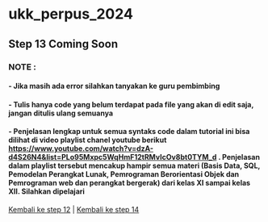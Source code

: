 # ukk_perpus_2024
## Step 13 Coming Soon
### NOTE :
#### - Jika masih ada error silahkan tanyakan ke guru pembimbing
#### - Tulis hanya code yang belum terdapat pada file yang akan di edit saja, jangan ditulis ulang semuanya
#### - Penjelasan lengkap untuk semua syntaks code dalam tutorial ini bisa dilihat di video playlist chanel youtube berikut https://www.youtube.com/watch?v=dzA-d4S26N4&list=PLo95Mxpc5WqHmF12tRMvIcOv8bt0TYM_d . Penjelasan dalam playlist tersebut mencakup hampir semua materi (Basis Data, SQL, Pemodelan Perangkat Lunak, Pemrograman Berorientasi Objek dan Pemrograman web dan perangkat bergerak) dari kelas XI sampai kelas XII. Silahkan dipelajari
[Kembali ke step 12](https://github.com/irawankilmer/ukk_perpus_2024/tree/step-12) |
[Kembali ke step 14](https://github.com/irawankilmer/ukk_perpus_2024/tree/step-14)

